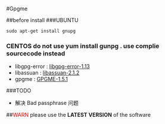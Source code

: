 #Gpgme


##before install
###UBUNTU
  ```
  sudo apt-get install gnupg    
  ```
### CENTOS do not use yum install gunpg . use complie sourcecode instead
 * libgpg-error : [libgpg-error-1.13](http://www.linuxfromscratch.org/blfs/view/svn/general/libgpg-error.html)
 * libassuan : [libassuan-2.1.2](http://www.linuxfromscratch.org/blfs/view/svn/general/libassuan.html)
 * gpgme : [GPGME-1.5.1](http://www.linuxfromscratch.org/blfs/view/svn/postlfs/gpgme.html)

###TODO
* 解决 Bad passphrase 问题

##<font color='red'>WARN</font>
please use the __LATEST VERSION__ of the software
